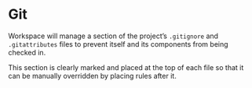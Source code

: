 <!--
 Git.md

 This source file is part of the Workspace open source project.
 https://github.com/SDGGiesbrecht/Workspace

 Copyright ©2017 Jeremy David Giesbrecht and the Workspace contributors.

 Soli Deo gloria.

 Licensed under the Apache Licence, Version 2.0.
 See http://www.apache.org/licenses/LICENSE-2.0 for licence information.
 -->

# Git

Workspace will manage a section of the project’s `.gitignore` and `.gitattributes` files to prevent itself and its components from being checked in.

This section is clearly marked and placed at the top of each file so that it can be manually overridden by placing rules after it.
